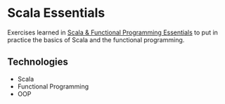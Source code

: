 # Scala Essentials

Exercises learned in [Scala & Functional Programming Essentials](https://www.udemy.com/course/rock-the-jvm-scala-for-beginners) to put in practice the basics of Scala and the functional programming.


## Technologies

- Scala
- Functional Programming
- OOP
